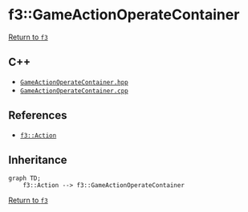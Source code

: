 # f3::GameActionOperateContainer

[Return to `f3`](/docs/f3.md)

## C++

- [`GameActionOperateContainer.hpp`](/src/f3/GameActionOperateContainer.hpp)
- [`GameActionOperateContainer.cpp`](/src/f3/GameActionOperateContainer.cpp)

## References

- [`f3::Action`](/docs/f3/Action.md)

## Inheritance

```mermaid
graph TD;
    f3::Action --> f3::GameActionOperateContainer
```

[Return to `f3`](/docs/f3.md)